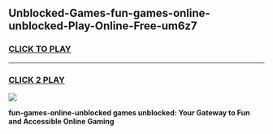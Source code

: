 
## Unblocked-Games-fun-games-online-unblocked-Play-Online-Free-um6z7
<h3>
<a href="https://premium76.site?title=fun-games-online-unblocked&ref=26A">CLICK TO PLAY</a></h3>
<hr>

<h3>
<a href="https://premium76.site?title=fun-games-online-unblocked&ref=26A">CLICK 2 PLAY</a>
  
</h3>

<a href="https://premium76.site?title=fun-games-online-unblocked&ref=26A"><img src="https://clearcache.store/games.png"></a>


**fun-games-online-unblocked games unblocked: Your Gateway to Fun and Accessible Online Gaming**
